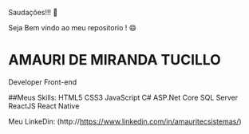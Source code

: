 Saudações!!! 👋

Seja Bem vindo ao meu repositorio ! 😄
<!--
**AmauriMT/AmauriMT** is a ✨ _special_ ✨ repository because its `README.md` (this file) appears on your GitHub profile.

Here are some ideas to get you started:

- 🔭 I’m currently working on ...
- 🌱 I’m currently learning ...
- 👯 I’m looking to collaborate on ...
- 🤔 I’m looking for help with ...
- 💬 Ask me about ...
- 📫 How to reach me: ...
- 😄 Pronouns: ...
- ⚡ Fun fact: ...
-->

# AMAURI DE MIRANDA TUCILLO
Developer Front-end

##Meus Skills:
HTML5
CSS3
JavaScript
C#
ASP.Net Core
SQL Server
ReactJS
React Native





Meu LinkeDin: (http://https://www.linkedin.com/in/amauritecsistemas/) 
